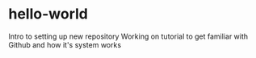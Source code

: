 # hello-world
Intro to setting up new repository
Working on tutorial to get familiar with Github and how it's system works
